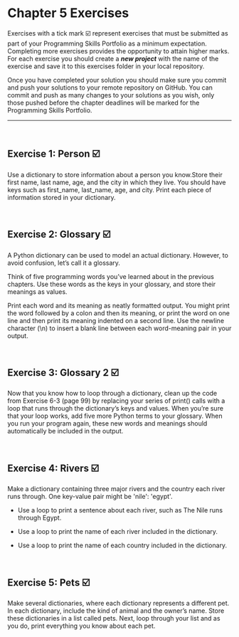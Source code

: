 # Chapter 5 Exercises

Exercises with a tick mark :ballot_box_with_check: represent exercises that must be submitted as part of your Programming Skills Portfolio as a minimum expectation. Completing more exercises provides the opportunity to attain higher marks. For each exercise you should create a _**new project**_ with the name of the exercise and save it to this exercises folder in your local repository.

Once you have completed your solution you should make sure you commit and push your solutions to your remote repository on GitHub. You can commit and push as many changes to your solutions as you wish, only those pushed before the chapter deadlines will be marked for the Programming Skills Portfolio.  

---
&nbsp;

## Exercise 1: Person :ballot_box_with_check:

Use a dictionary to store information about a person you know.Store their first name, last name, age, and the city in which they live. You should have keys such as first_name, last_name, age, and city. Print each piece of information stored in your dictionary.

&nbsp;
&nbsp;

## Exercise 2: Glossary :ballot_box_with_check:

A Python dictionary can be used to model an actual dictionary. However, to avoid confusion, let’s call it a glossary.

Think of five programming words you’ve learned about in the previous chapters. Use these words as the keys in your glossary, and store their meanings as values.

Print each word and its meaning as neatly formatted output. You might print the word followed by a colon and then its meaning, or print the word on one line and then print its meaning indented on a second line. Use the newline character (\n) to insert a blank line between each word-meaning pair in your output.

&nbsp;
&nbsp;

## Exercise 3: Glossary 2 :ballot_box_with_check:

Now that you know how to loop through a dictionary, clean up the code from Exercise 6-3 (page 99) by replacing your series of print() calls with a loop that runs through the dictionary’s keys and values. When you’re sure that your loop works, add five more Python terms to your glossary. When you run your program again, these new words and meanings should automatically be included in the output.

&nbsp;
&nbsp;

## Exercise 4: Rivers :ballot_box_with_check:

Make a dictionary containing three major rivers and the country each river runs through. One key-value pair might be 'nile': 'egypt'.

* Use a loop to print a sentence about each river, such as The Nile runs through Egypt.

* Use a loop to print the name of each river included in the dictionary.

* Use a loop to print the name of each country included in the dictionary.

&nbsp;
&nbsp;

## Exercise 5: Pets :ballot_box_with_check:

Make several dictionaries, where each dictionary represents a different pet. In each dictionary, include the kind of animal and the owner’s name. Store these dictionaries in a list called pets. Next, loop through your list and as you do, print everything you know about each pet.

&nbsp;
&nbsp;
